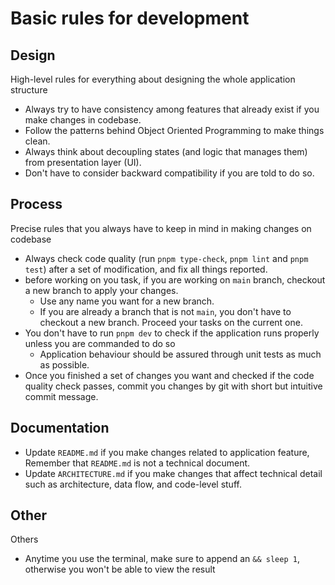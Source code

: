 # Basic rules for development

## Design

High-level rules for everything about designing the whole application structure

* Always try to have consistency among features that already exist if you make changes in codebase.
* Follow the patterns behind Object Oriented Programming to make things clean.
* Always think about decoupling states (and logic that manages them) from presentation layer (UI).
* Don't have to consider backward compatibility if you are told to do so.

## Process

Precise rules that you always have to keep in mind in making changes on codebase

* Always check code quality (run `pnpm type-check`, `pnpm lint` and `pnpm test`) after a set of modification, and fix all things reported.
* before working on you task, if you are working on `main` branch, checkout a new branch to apply your changes.
  * Use any name you want for a new branch.
  * If you are already a branch that is not `main`, you don't have to checkout a new branch. Proceed your tasks on the current one.
* You don't have to run `pnpm dev` to check if the application runs properly unless you are commanded to do so
  * Application behaviour should be assured through unit tests as much as possible.
* Once you finished a set of changes you want and checked if the code quality check passes, commit you changes by git with short but intuitive commit message.

## Documentation

* Update `README.md` if you make changes related to application feature, Remember that `README.md` is not a technical document. 
* Update `ARCHITECTURE.md` if you make changes that affect technical detail such as architecture, data flow, and code-level stuff. 

## Other

Others

* Anytime you use the terminal, make sure to append an `&& sleep 1`, otherwise you won't be able to view the result
